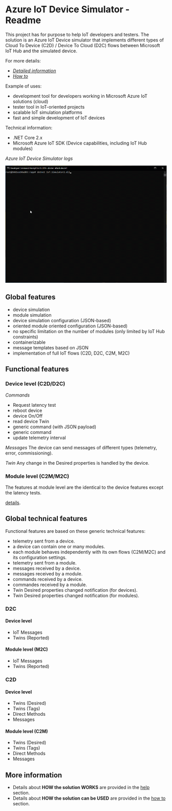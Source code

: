 # Azure IoT Device Simulator - Readme

This project has for purpose to help IoT developers and testers. The solution is an Azure IoT Device simulator that implements different types of Cloud To Device (C2D) / Device To Cloud (D2C) flows between Microsoft IoT Hub and the simulated device.

For more details:
 - [*Detailed information*](sources/IoT.Simulator2/IoT.Simulator2/docs/Help.md)
 - [*How to*](sources/IoT.Simulator2/IoT.Simulator2/docs/HowTo.md)

Example of uses:
 - development tool for developers working in Microsoft Azure IoT solutions (cloud)
 - tester tool in IoT-oriented projects
 - scalable IoT simulation platforms
 - fast and simple development of IoT devices

Technical information:
 - .NET Core 2.x
 - Microsoft Azure IoT SDK (Device capabilities, including IoT Hub modules)

*Azure IoT Device Simulator logs*

![Azure IoT Device Simulator Logs](sources/IoT.Simulator2/IoT.Simulator2/docs/images/AzureIoTDeviceSimulatorLos.gif)

## Global features
 - device simulation
 - module simulation
 - device simulation configuration (JSON-based)
 - oriented module oriented configuration (JSON-based)
 - no specific limitation on the number of modules (only limited by IoT Hub constraints)
 - containerizable
 - message templates based on JSON
 - implementation of full IoT flows (C2D, D2C, C2M, M2C)

## Functional features

### Device level (C2D/D2C)

*Commands*
 - Request latency test
 - reboot device
 - device On/Off
 - read device Twin
 - generic command (with JSON payload)
 - generic command
 - update telemetry interval
 
 *Messages*
 The device can send messages of different types (telemetry, error, commissioning).
 
 *Twin*
 Any change in the Desired properties is handled by the device.


### Module level (C2M/M2C)
The features at module level are the identical to the device features except the latency tests.

[details](sources/IoT.Simulator2/IoT.Simulator2/docs/Help.md).

  
## Global technical features

Functional features are based on these generic technical features:
 - telemetry sent from a device.
 - a device can contain one or many modules.
 - each module behaves independently with its own flows (C2M/M2C) and its configuration settings.
 - telemetry sent from a module.
 - messages received by a device.
 - messages received by a module.
 - commands received by a device.
 - commandes received by a module.
 - Twin Desired properties changed notification (for devices).
 - Twin Desired properties changed notification (for modules).

### D2C
#### Device level
 - IoT Messages
 - Twins (Reported)

#### Module level (M2C)
 - IoT Messages
 - Twins (Reported)

### C2D
#### Device level
 - Twins (Desired)
 - Twins (Tags)
 - Direct Methods
 - Messages

#### Module level (C2M)
 - Twins (Desired)
 - Twins (Tags)
 - Direct Methods
 - Messages

## More information

- Details about **HOW the solution WORKS** are provided in the [help](sources/IoT.Simulator2/IoT.Simulator2/docs/Help.md) section.
- Details about **HOW the solution can be USED** are provided in the [how to](sources/IoT.Simulator2/IoT.Simulator2/docs/HowTo.md) section.
